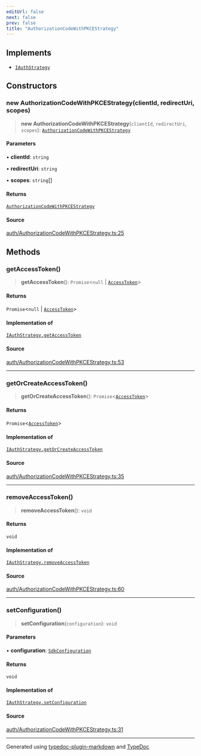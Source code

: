 ```yaml
---
editUrl: false
next: false
prev: false
title: "AuthorizationCodeWithPKCEStrategy"
---
```


## Implements

- [`IAuthStrategy`](/api/interfaces/iauthstrategy/)

## Constructors

### new AuthorizationCodeWithPKCEStrategy(clientId, redirectUri, scopes)

> **new AuthorizationCodeWithPKCEStrategy**(`clientId`, `redirectUri`, `scopes`): [`AuthorizationCodeWithPKCEStrategy`](/api/classes/authorizationcodewithpkcestrategy/)

#### Parameters

• **clientId**: `string`

• **redirectUri**: `string`

• **scopes**: `string`[]

#### Returns

[`AuthorizationCodeWithPKCEStrategy`](/api/classes/authorizationcodewithpkcestrategy/)

#### Source

[auth/AuthorizationCodeWithPKCEStrategy.ts:25](https://github.com/fostertheweb/spotify-web-sdk/blob/8d95f4b/src/auth/AuthorizationCodeWithPKCEStrategy.ts#L25)

## Methods

### getAccessToken()

> **getAccessToken**(): `Promise`\<`null` \| [`AccessToken`](/api/interfaces/accesstoken/)\>

#### Returns

`Promise`\<`null` \| [`AccessToken`](/api/interfaces/accesstoken/)\>

#### Implementation of

[`IAuthStrategy.getAccessToken`](/api/interfaces/iauthstrategy/#getaccesstoken)

#### Source

[auth/AuthorizationCodeWithPKCEStrategy.ts:53](https://github.com/fostertheweb/spotify-web-sdk/blob/8d95f4b/src/auth/AuthorizationCodeWithPKCEStrategy.ts#L53)

***

### getOrCreateAccessToken()

> **getOrCreateAccessToken**(): `Promise`\<[`AccessToken`](/api/interfaces/accesstoken/)\>

#### Returns

`Promise`\<[`AccessToken`](/api/interfaces/accesstoken/)\>

#### Implementation of

[`IAuthStrategy.getOrCreateAccessToken`](/api/interfaces/iauthstrategy/#getorcreateaccesstoken)

#### Source

[auth/AuthorizationCodeWithPKCEStrategy.ts:35](https://github.com/fostertheweb/spotify-web-sdk/blob/8d95f4b/src/auth/AuthorizationCodeWithPKCEStrategy.ts#L35)

***

### removeAccessToken()

> **removeAccessToken**(): `void`

#### Returns

`void`

#### Implementation of

[`IAuthStrategy.removeAccessToken`](/api/interfaces/iauthstrategy/#removeaccesstoken)

#### Source

[auth/AuthorizationCodeWithPKCEStrategy.ts:60](https://github.com/fostertheweb/spotify-web-sdk/blob/8d95f4b/src/auth/AuthorizationCodeWithPKCEStrategy.ts#L60)

***

### setConfiguration()

> **setConfiguration**(`configuration`): `void`

#### Parameters

• **configuration**: [`SdkConfiguration`](/api/interfaces/sdkconfiguration/)

#### Returns

`void`

#### Implementation of

[`IAuthStrategy.setConfiguration`](/api/interfaces/iauthstrategy/#setconfiguration)

#### Source

[auth/AuthorizationCodeWithPKCEStrategy.ts:31](https://github.com/fostertheweb/spotify-web-sdk/blob/8d95f4b/src/auth/AuthorizationCodeWithPKCEStrategy.ts#L31)

***

Generated using [typedoc-plugin-markdown](https://www.npmjs.com/package/typedoc-plugin-markdown) and [TypeDoc](https://typedoc.org/)
